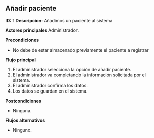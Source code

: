 ## Añadir paciente
**ID:** 1 **Descripcion:** Añadimos un paciente al sistema

**Actores principales** Administrador.

**Precondiciones**
 * No debe de estar almacenado previamente el paciente a registrar
 
**Flujo principal**
  1. El administrador selecciona la opción de añadir paciente.
  2. El administrador va completando la información solicitada por el sistema.
  3. El administrador confirma los datos.
  4. Los datos se guardan en el sistema.
  
**Postcondiciones**
  * Ninguna.

**Flujos alternativos**
  * Ninguno.
